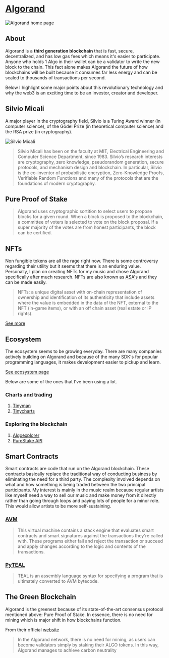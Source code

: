 # [Algorand](https://algorand.com)

![Algorand home page](/images/blog/algorand/algo-hero.png)

## About
Algorand is a **third generation blockchain** that is fast, secure, decentralized, and has low gas fees which means it's easier to participate.  Anyone who holds 1 Algo in their wallet can be a validator to write the new block to the chain.  This fact alone makes Algorand the future of how blockchains will be built because it consumes far less energy and can be scaled to thousands of transactions per second.  

Below I highlight some major points about this revolutionary technology and why the web3 is an exciting time to be an investor, creator and developer. 

## Silvio Micali
A major player in the cryptography field, Silvio is a Turing Award winner (in computer science), of the Gödel Prize (in theoretical computer science) and the RSA prize (in cryptography).

![Silvio Micali](/images/blog/algorand/silvio.jpg)

>Silvio Micali has been on the faculty at MIT, Electrical Engineering and Computer Science Department, since 1983. Silvio’s research interests are cryptography, zero knowledge, pseudorandom generation, secure protocols, and mechanism design and blockchain. In particular, Silvio is the co-inventor of probabilistic encryption, Zero-Knowledge Proofs, Verifiable Random Functions and many of the protocols that are the foundations of modern cryptography.

## Pure Proof of Stake

>Algorand uses cryptographic sortition to select users to propose blocks for a given round. When a block is proposed to the blockchain, a committee of voters is selected to vote on the block proposal. If a super majority of the votes are from honest participants, the block can be certified.

## NFTs
Non fungible tokens are all the rage right now.  There is some controversy regarding their utility but it seems that there is an enduring value.  Personally, I plan on creating NFTs for my music and chose Algorand specifically after much research. NFTs are also known as [ASA's](https://developer.algorand.org/docs/get-details/asa/) and they can be made easily.  

>NFTs: a unique digital asset with on-chain representation of ownership and identification of its authenticity that include assets where the value is embedded in the data of the NFT, external to the NFT (in-game items), or with an off chain asset (real estate or IP rights).

[See more](https://www.algorand.com/nft)

## Ecosystem
The ecosystem seems to be growing everyday.  There are many companies actively building on Algorand and because of the many SDK's for popular programming languages, it makes development easier to pickup and learn. 

[See ecosystem page](https://www.algorand.com/ecosystem)

Below are some of the ones that I've been using a lot. 

### Charts and trading
1. [Tinyman](https://tinyman.org/)
2. [Tinycharts](https://tinychart.org/)

### Exploring the blockchain
1. [Algoexplorer](https://algoexplorer.io/)
2. [PureStake API](https://www.purestake.com/)

## Smart Contracts
Smart contracts are code that run on the Algorand blockchain.  These contracts basically replace the traditional way of conducting business by eliminating the need for a third party.  The complexity involved depends on what and how something is being traded between the two principal participants. My interest is mainly in the music realm because regular artists like myself need a way to sell our music and make money from it directly rather than going through loops and paying lots of people for a minor role.  This would allow artists to be more self-sustaining.  

### [AVM](https://developer.algorand.org/docs/get-details/dapps/avm/teal/)
>This virtual machine contains a stack engine that evaluates smart contracts and smart signatures against the transactions they're called with. These programs either fail and reject the transaction or succeed and apply changes according to the logic and contents of the transactions.

### [PyTEAL](https://developer.algorand.org/docs/get-details/dapps/avm/)
>TEAL is an assembly language syntax for specifying a program that is ultimately converted to AVM bytecode.


## The Green Blockchain
Algorand is the greenest because of its state-of-the-art consensus protocol mentioned above: Pure Proof of Stake.  In essence, there is no need for mining which is major shift in how blockchains function.

From their official [website](https://www.algorand.com/resources/blog/algorands-leadership-in-blockchain-sustainability)

>In the Algorand network, there is no need for mining, as users can become validators simply by staking their ALGO tokens. In this way, Algorand manages to achieve carbon neutrality
